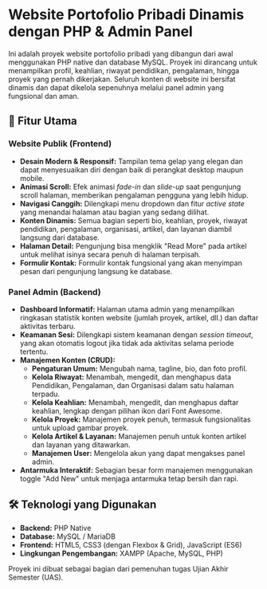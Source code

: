 # Website Portofolio Pribadi Dinamis dengan PHP & Admin Panel

Ini adalah proyek website portofolio pribadi yang dibangun dari awal menggunakan PHP native dan database MySQL. Proyek ini dirancang untuk menampilkan profil, keahlian, riwayat pendidikan, pengalaman, hingga proyek yang pernah dikerjakan. Seluruh konten di website ini bersifat dinamis dan dapat dikelola sepenuhnya melalui panel admin yang fungsional dan aman.

## 🌟 Fitur Utama

### Website Publik (Frontend)
* **Desain Modern & Responsif:** Tampilan tema gelap yang elegan dan dapat menyesuaikan diri dengan baik di perangkat desktop maupun mobile.
* **Animasi Scroll:** Efek animasi *fade-in* dan *slide-up* saat pengunjung scroll halaman, memberikan pengalaman pengguna yang lebih hidup.
* **Navigasi Canggih:** Dilengkapi menu dropdown dan fitur *active state* yang menandai halaman atau bagian yang sedang dilihat.
* **Konten Dinamis:** Semua bagian seperti bio, keahlian, proyek, riwayat pendidikan, pengalaman, organisasi, artikel, dan layanan diambil langsung dari database.
* **Halaman Detail:** Pengunjung bisa mengklik "Read More" pada artikel untuk melihat isinya secara penuh di halaman terpisah.
* **Formulir Kontak:** Formulir kontak fungsional yang akan menyimpan pesan dari pengunjung langsung ke database.

### Panel Admin (Backend)
* **Dashboard Informatif:** Halaman utama admin yang menampilkan ringkasan statistik konten website (jumlah proyek, artikel, dll.) dan daftar aktivitas terbaru.
* **Keamanan Sesi:** Dilengkapi sistem keamanan dengan *session timeout*, yang akan otomatis logout jika tidak ada aktivitas selama periode tertentu.
* **Manajemen Konten (CRUD):**
    * **Pengaturan Umum:** Mengubah nama, tagline, bio, dan foto profil.
    * **Kelola Riwayat:** Menambah, mengedit, dan menghapus data Pendidikan, Pengalaman, dan Organisasi dalam satu halaman terpadu.
    * **Kelola Keahlian:** Menambah, mengedit, dan menghapus daftar keahlian, lengkap dengan pilihan ikon dari Font Awesome.
    * **Kelola Proyek:** Manajemen proyek penuh, termasuk fungsionalitas untuk upload gambar proyek.
    * **Kelola Artikel & Layanan:** Manajemen penuh untuk konten artikel dan layanan yang ditawarkan.
    * **Manajemen User:** Mengelola akun yang dapat mengakses panel admin.
* **Antarmuka Interaktif:** Sebagian besar form manajemen menggunakan toggle "Add New" untuk menjaga antarmuka tetap bersih dan rapi.

## 🛠️ Teknologi yang Digunakan

* **Backend:** PHP Native
* **Database:** MySQL / MariaDB
* **Frontend:** HTML5, CSS3 (dengan Flexbox & Grid), JavaScript (ES6)
* **Lingkungan Pengembangan:** XAMPP (Apache, MySQL, PHP)

Proyek ini dibuat sebagai bagian dari pemenuhan tugas Ujian Akhir Semester (UAS).
